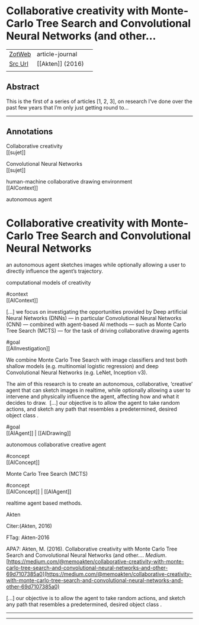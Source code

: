 
# Collaborative creativity with Monte­ Carlo Tree Search and Convolutional Neural Networks (and other…



|       |       |       |
|  ---  |  ---  |  ---  |
|   [ZotWeb](http://zotero.org/users/180474/items/K9QEANRA)    | article-journal      |       |
|   [Src Url](https://medium.com/@memoakten/collaborative-creativity-with-monte-carlo-tree-search-and-convolutional-neural-networks-and-other-69d7107385a0)    |  [[Akten]] (2016)     |       |
|       |       |       |


## Abstract

This is the first of a series of articles [1, 2, 3], on research I’ve done over the past few years that I’m only just getting round to…

----

## Annotations

Collaborative creativity  
[[sujet]] 





Convolutional Neural Networks  
[[sujet]] 





human-machine collaborative drawing environment  
[[AIContext]] 





autonomous agent



Collaborative creativity with Monte-Carlo Tree Search and Convolutional Neural Networks
=======================================================================================



an autonomous agent sketches images while optionally allowing a user to directly influence the agent’s trajectory.



computational models of creativity

  

#context  
[[AIContext]] 





 [...] we focus on investigating the opportunities provided by Deep artificial Neural Networks (DNNs) — in particular Convolutional Neural Networks (CNN) — combined with agent-based AI methods — such as Monte Carlo Tree Search (MCTS) — for the task of driving collaborative drawing agents

  

#goal  
[[AIInvestigation]] 





We combine Monte Carlo Tree Search with image classifiers and test both shallow models (e.g. multinomial logistic regression) and deep Convolutional Neural Networks (e.g. LeNet, Inception v3).



The aim of this research is to create an autonomous, collaborative, ‘creative’ agent that can sketch images in realtime, while optionally allowing a user to intervene and physically influence the agent, affecting how and what it decides to draw.  [...] our objective is to allow the agent to take random actions, and sketch any path that resembles a predetermined, desired object class .

  

#goal  
[[AIAgent]] | [[AIDrawing]] 





autonomous collaborative creative agent

#concept  
[[AIConcept]] 





Monte Carlo Tree Search (MCTS)

  

#concept  
[[AIConcept]] | [[AIAgent]] 





realtime agent based methods.



Akten

  

Citer:(Akten, 2016)

FTag: Akten-2016

APA7: Akten, M. (2016). Collaborative creativity with Monte­ Carlo Tree Search and Convolutional Neural Networks (and other…. _Medium_. [https://medium.com/@memoakten/collaborative-creativity-with-monte-carlo-tree-search-and-convolutional-neural-networks-and-other-69d7107385a0](https://medium.com/@memoakten/collaborative-creativity-with-monte-carlo-tree-search-and-convolutional-neural-networks-and-other-69d7107385a0)



 [...] our objective is to allow the agent to take random actions, and sketch any path that resembles a predetermined, desired object class .






----

----

